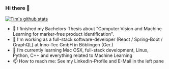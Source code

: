 ### Hi there 👋

[![Tim's github stats](https://github-readme-stats.vercel.app/api?username=tim-hilt&theme=radical)](https://github.com/anuraghazra/github-readme-stats)

- 🔭 I finished my Bachelors-Thesis about "Computer Vision and Machine Learning for marker-free product identification".
- 🏡 I'm working as a full-stack software-developer (React / Spring-Boot / GraphQL) at Inno-Tec GmbH in Böblingen (Ger.)
- 🌱 I’m currently learning Mac OSX, full-stack development, Linux, Python, C++ and everything related to Machine Learning
- 📫 How to reach me: See my LinkedIn-Profile and E-Mail in the left pane

